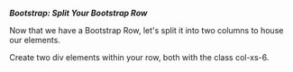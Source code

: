 ***Bootstrap: Split Your Bootstrap Row***

Now that we have a Bootstrap Row, let's split it into two columns to house our elements.

Create two div elements within your row, both with the class col-xs-6.
